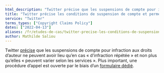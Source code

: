 ```yaml
---
html_description: "Twitter précise que les suspensions de compte pour infraction aux droits d’auteur ne peuvent avoir lieu qu’en cas d’infraction répétée et non plus qu’elles peuvent varier selon les services."
title: "Twitter précise les conditions de suspension de compte et permet d’en faire appel"
service: "Twitter"
terms_types: ["Copyright Claims Policy"]
dates: ["2022-04-13"]
aliases: /fr/etudes-de-cas/twitter-precise-les-conditions-de-suspension-de-compte-et-permet-den-faire-appel/
author: Mathilde Saliou
---
```


Twitter <a target="_blank" rel="noopener" href="https://github.com/OpenTermsArchive/france-elections-versions/commit/7460a0728476c0835c20ef973e113674b450ddc7?diff=split#diff-94d9703ecc78b55a64d2e9f016e79c8f6ab5c81939cc42aeef917987a602d94eR136">précise</a> que les suspensions de compte pour infraction aux droits d’auteur ne peuvent avoir lieu qu’en cas « d’infraction répétée » et non plus qu’elles « peuvent varier selon les services ». Plus important, une procédure d’appel est ouverte par le biais d’un <a target="_blank" rel="noopener" href="https://help.twitter.com/forms/general?subtopic=suspended">formulaire dédié</a>.
